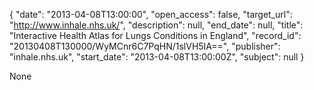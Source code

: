 {
  "date": "2013-04-08T13:00:00", 
  "open_access": false, 
  "target_url": "http://www.inhale.nhs.uk/", 
  "description": null, 
  "end_date": null, 
  "title": "Interactive Health Atlas for Lungs Conditions in England", 
  "record_id": "20130408T130000/WyMCnr6C7PqHN/1slVH5IA==", 
  "publisher": "inhale.nhs.uk", 
  "start_date": "2013-04-08T13:00:00Z", 
  "subject": null
}

None